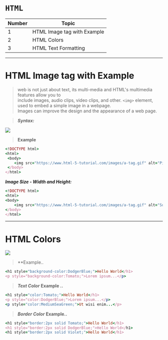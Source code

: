 # `HTML`

| Number       | Topic                       |
| -----------  | --------------------------- |
| 1            | HTML Image tag with Example |
| 2            | HTML Colors                 |
| 3            | HTML Text Formatting        |

<hr>

# HTML Image tag with Example

> web is not just about text, its multi-media and HTML's multimedia features allow you to <br>
> include images, audio clips, video clips, and other. `<img>` element, used to embed a simple image in a webpage. <br>
> Images can improve the design and the appearance of a web page.


> ***Syntax:***

![](https://www.html-5-tutorial.com/images/a-tag.gif)


> **Example**
``` ruby 
<!DOCTYPE html>
<html>
 <body>
    <img src="https://www.html-5-tutorial.com/images/a-tag.gif" alt="Pic is not allowed">
 </body>
</html>
```

***Image Size - Width and Height:***
``` ruby 
<!DOCTYPE html>
<html>
<body>
    <img src="https://www.html-5-tutorial.com/images/a-tag.gif" alt="Sun Rise" width="400px" height="450px">
</body>
</html>
```
<hr>


# HTML Colors

![](https://i.stack.imgur.com/KEKiw.gif)

> **Example..

``` ruby
<h1 style="background-color:DodgerBlue;">Hello World</h1>
<p style="background-color:Tomato;">Lorem ipsum...</p>
```

> ***Text Color***
> **Example ..**

``` ruby
<h1 style="color:Tomato;">Hello World</h1>
<p style="color:DodgerBlue;">Lorem ipsum...</p>
<p style="color:MediumSeaGreen;">Ut wisi enim...</p>
```

> ***Border Color***
> **Example..**
``` ruby
<h1 style="border:2px solid Tomato;">Hello World</h1>
<h1 style="border:2px solid DodgerBlue;">Hello World</h1>
<h1 style="border:2px solid Violet;">Hello World</h1>
```












